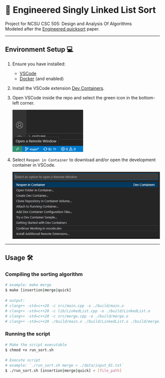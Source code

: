 # 🧰 Engineered Singly Linked List Sort 

Project for NCSU CSC 505: Design and Analysis Of Algorithms  
Modeled after the [Engineered quicksort](https://www.sciencedirect.com/science/article/pii/0096055196000057) paper. 

---

## Environment Setup 💻 

1. Ensure you have installed: 
    - [VSCode](https://go.microsoft.com/fwlink/?linkid=830387)
    - [Docker](https://www.docker.com/) (and enabled) 

2. Install the VSCode extension [Dev Containers](https://marketplace.visualstudio.com/items?itemName=ms-vscode-remote.remote-containers). 

3. Open VSCode inside the repo and select the green icon in the bottom-left corner. 

    <img src="./.assets/open_remote_window.png" width="230">

4. Select `Reopen in Container` to download and/or open the development container in VSCode. 

    <img src="./.assets/remote_window.png" width="550">

---

## Usage 🛠️ 

### Compiling the sorting algorithm

```sh
# example: make merge
$ make [insertion|merge|quick]

# output:
# clang++ -std=c++20 -c src/main.cpp -o ./build/main.o
# clang++ -std=c++20 -c lib/LinkedList.cpp -o ./build/LinkedList.o
# clang++ -std=c++20 -c src/merge.cpp -o ./build/merge.o
# clang++ -std=c++20 ./build/main.o ./build/LinkedList.o ./build/merge.o -o ./bin/merge
```

### Running the script

```sh
# Make the script executable
$ chmod +x run_sort.sh

# Execute script
# example: `./run_sort.sh merge < ./data/input_01.txt`
$ ./run_sort.sh [insertion|merge|quick] < [file_path]
```